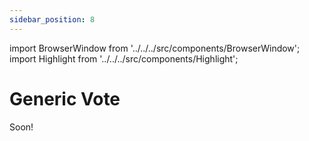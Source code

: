```yaml
---
sidebar_position: 8
---
```


import BrowserWindow from '../../../src/components/BrowserWindow';
import Highlight from '../../../src/components/Highlight';

# Generic Vote

Soon!
